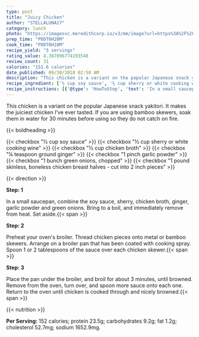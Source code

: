 ```yaml
---
type: post
title: "Juicy Chicken"
author: "STELLALUNA17"
category: lunch
photo: "https://imagesvc.meredithcorp.io/v3/mm/image?url=https%3A%2F%2Fimages.media-allrecipes.com%2Fuserphotos%2F844133.jpg"
prep_time: "P0DT0H20M"
cook_time: "P0DT0H10M"
recipe_yield: "5 servings"
rating_value: 4.387096774193548
review_count: 31
calories: "151.6 calories"
date_published: 09/30/2018 02:58 AM
description: "This chicken is a variant on the popular Japanese snack yakitori.  It makes the juiciest chicken I've ever tasted. If you are using bamboo skewers, soak them in water for 30 minutes before using so they do not catch on fire."
recipe_ingredient: ['½ cup soy sauce', '½ cup sherry or white cooking wine', '½ cup chicken broth', '¼ teaspoon ground ginger', '1 pinch garlic powder', '1 bunch green onions, chopped', '1 pound skinless, boneless chicken breast halves - cut into 2 inch pieces']
recipe_instructions: [{'@type': 'HowToStep', 'text': 'In a small saucepan, combine the soy sauce, sherry, chicken broth, ginger, garlic powder and green onions. Bring to a boil, and immediately remove from heat. Set aside.\n'}, {'@type': 'HowToStep', 'text': "Preheat your oven's broiler. Thread chicken pieces onto metal or bamboo skewers. Arrange on a broiler pan that has been coated with cooking spray. Spoon 1 or 2 tablespoons of the sauce over each chicken skewer.\n"}, {'@type': 'HowToStep', 'text': 'Place the pan under the broiler, and broil for about 3 minutes, until browned. Remove from the oven, turn over, and spoon more sauce onto each one. Return to the oven until chicken is cooked through and nicely browned.\n'}]
---
```


This chicken is a variant on the popular Japanese snack yakitori.  It makes the juiciest chicken I've ever tasted. If you are using bamboo skewers, soak them in water for 30 minutes before using so they do not catch on fire. 

{{< boldheading >}}

{{< checkbox "½ cup soy sauce" >}}
{{< checkbox "½ cup sherry or white cooking wine" >}}
{{< checkbox "½ cup chicken broth" >}}
{{< checkbox "¼ teaspoon ground ginger" >}}
{{< checkbox "1 pinch garlic powder" >}}
{{< checkbox "1 bunch green onions, chopped" >}}
{{< checkbox "1 pound skinless, boneless chicken breast halves - cut into 2 inch pieces" >}}


{{< direction >}}

**Step: 1**

In a small saucepan, combine the soy sauce, sherry, chicken broth, ginger, garlic powder and green onions. Bring to a boil, and immediately remove from heat. Set aside.{{< span >}}

**Step: 2**

Preheat your oven's broiler. Thread chicken pieces onto metal or bamboo skewers. Arrange on a broiler pan that has been coated with cooking spray. Spoon 1 or 2 tablespoons of the sauce over each chicken skewer.{{< span >}}

**Step: 3**

Place the pan under the broiler, and broil for about 3 minutes, until browned. Remove from the oven, turn over, and spoon more sauce onto each one. Return to the oven until chicken is cooked through and nicely browned.{{< span >}}

{{< nutrition >}}

**Per Serving:** 152 calories; protein 23.5g; carbohydrates 9.2g; fat 1.2g; cholesterol 52.7mg; sodium 1652.9mg.